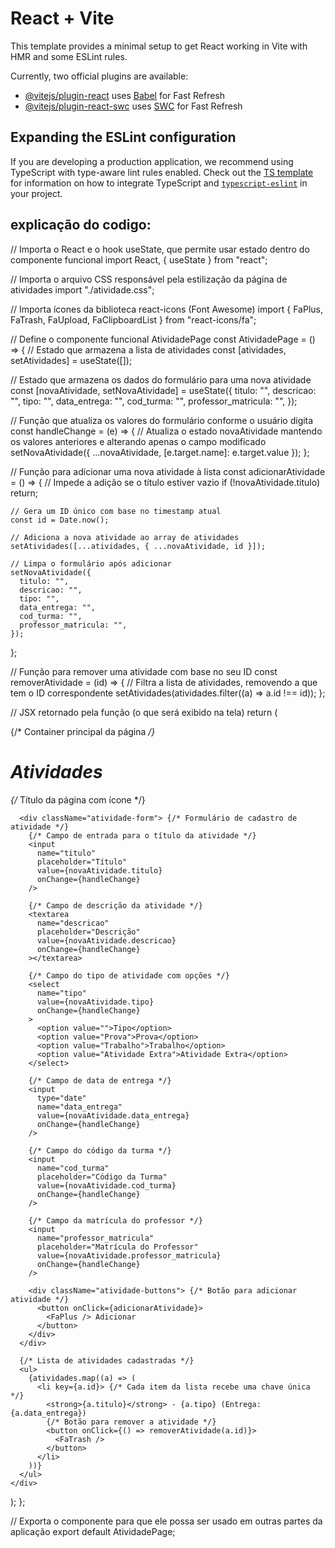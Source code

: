 # React + Vite

This template provides a minimal setup to get React working in Vite with HMR and some ESLint rules.

Currently, two official plugins are available:

- [@vitejs/plugin-react](https://github.com/vitejs/vite-plugin-react/blob/main/packages/plugin-react) uses [Babel](https://babeljs.io/) for Fast Refresh
- [@vitejs/plugin-react-swc](https://github.com/vitejs/vite-plugin-react/blob/main/packages/plugin-react-swc) uses [SWC](https://swc.rs/) for Fast Refresh

## Expanding the ESLint configuration

If you are developing a production application, we recommend using TypeScript with type-aware lint rules enabled. Check out the [TS template](https://github.com/vitejs/vite/tree/main/packages/create-vite/template-react-ts) for information on how to integrate TypeScript and [`typescript-eslint`](https://typescript-eslint.io) in your project.


## explicação do codigo:

// Importa o React e o hook useState, que permite usar estado dentro do componente funcional
import React, { useState } from "react";

// Importa o arquivo CSS responsável pela estilização da página de atividades
import "./atividade.css";

// Importa ícones da biblioteca react-icons (Font Awesome)
import { FaPlus, FaTrash, FaUpload, FaClipboardList } from "react-icons/fa";

// Define o componente funcional AtividadePage
const AtividadePage = () => {
  // Estado que armazena a lista de atividades
  const [atividades, setAtividades] = useState([]);

  // Estado que armazena os dados do formulário para uma nova atividade
  const [novaAtividade, setNovaAtividade] = useState({
    titulo: "",
    descricao: "",
    tipo: "",
    data_entrega: "",
    cod_turma: "",
    professor_matricula: "",
  });

  // Função que atualiza os valores do formulário conforme o usuário digita
  const handleChange = (e) => {
    // Atualiza o estado novaAtividade mantendo os valores anteriores e alterando apenas o campo modificado
    setNovaAtividade({ ...novaAtividade, [e.target.name]: e.target.value });
  };

  // Função para adicionar uma nova atividade à lista
  const adicionarAtividade = () => {
    // Impede a adição se o título estiver vazio
    if (!novaAtividade.titulo) return;

    // Gera um ID único com base no timestamp atual
    const id = Date.now();

    // Adiciona a nova atividade ao array de atividades
    setAtividades([...atividades, { ...novaAtividade, id }]);

    // Limpa o formulário após adicionar
    setNovaAtividade({
      titulo: "",
      descricao: "",
      tipo: "",
      data_entrega: "",
      cod_turma: "",
      professor_matricula: "",
    });
  };

  // Função para remover uma atividade com base no seu ID
  const removerAtividade = (id) => {
    // Filtra a lista de atividades, removendo a que tem o ID correspondente
    setAtividades(atividades.filter((a) => a.id !== id));
  };

  // JSX retornado pela função (o que será exibido na tela)
  return (
    <div className="atividade-container"> {/* Container principal da página */}
      <h1><FaClipboardList /> Atividades</h1> {/* Título da página com ícone */}

      <div className="atividade-form"> {/* Formulário de cadastro de atividade */}
        {/* Campo de entrada para o título da atividade */}
        <input
          name="titulo"
          placeholder="Título"
          value={novaAtividade.titulo}
          onChange={handleChange}
        />

        {/* Campo de descrição da atividade */}
        <textarea
          name="descricao"
          placeholder="Descrição"
          value={novaAtividade.descricao}
          onChange={handleChange}
        ></textarea>

        {/* Campo do tipo de atividade com opções */}
        <select
          name="tipo"
          value={novaAtividade.tipo}
          onChange={handleChange}
        >
          <option value="">Tipo</option>
          <option value="Prova">Prova</option>
          <option value="Trabalho">Trabalho</option>
          <option value="Atividade Extra">Atividade Extra</option>
        </select>

        {/* Campo de data de entrega */}
        <input
          type="date"
          name="data_entrega"
          value={novaAtividade.data_entrega}
          onChange={handleChange}
        />

        {/* Campo do código da turma */}
        <input
          name="cod_turma"
          placeholder="Código da Turma"
          value={novaAtividade.cod_turma}
          onChange={handleChange}
        />

        {/* Campo da matrícula do professor */}
        <input
          name="professor_matricula"
          placeholder="Matrícula do Professor"
          value={novaAtividade.professor_matricula}
          onChange={handleChange}
        />

        <div className="atividade-buttons"> {/* Botão para adicionar atividade */}
          <button onClick={adicionarAtividade}>
            <FaPlus /> Adicionar
          </button>
        </div>
      </div>

      {/* Lista de atividades cadastradas */}
      <ul>
        {atividades.map((a) => (
          <li key={a.id}> {/* Cada item da lista recebe uma chave única */}
            <strong>{a.titulo}</strong> - {a.tipo} (Entrega: {a.data_entrega})
            {/* Botão para remover a atividade */}
            <button onClick={() => removerAtividade(a.id)}>
              <FaTrash />
            </button>
          </li>
        ))}
      </ul>
    </div>
  );
};

// Exporta o componente para que ele possa ser usado em outras partes da aplicação
export default AtividadePage;
